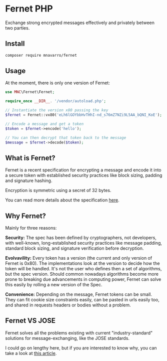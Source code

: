 Fernet PHP
==========

Exchange strong encrypted messages effectively and privately between two parties.

## Install

```bash
composer require mnavarro/fernet
```

## Usage

At the moment, there is only one version of Fernet:

```php
use MNC\Fernet\Fernet;

require_once __DIR__. '/vendor/autoload.php';

// Instantiate the version x80 passing the key
$fernet = Fernet::vx80('eLh6lGOYbbHvTHhI-nd_s76mZ7NZi9L5AA_bQNI_KoE');

// Encode a message and get a token
$token = $fernet->encode('hello');

// You can then decrypt that token back to the message
$message = $fernet->decode($token);
```

## What is Fernet?

Fernet is a recent specification for encrypting a message and encode it into a secure
token with established security practices like block sizing, padding and signature hashing.

Encryption is symmetric using a secret of 32 bytes.

You can read more details about the specification [here][spec].

[spec]: https://github.com/fernet/spec/blob/master/Spec.md

## Why Fernet?

Mainly for three reasons:

**Security:** The spec has been defined by cryptographers, not developers, with well-known,
long-established security practices like message padding, standard block sizing, and signature
verification before decryption.

**Evolvavility:** Every token has a version (the current and only version of Fernet is 0x80).
The implementations look at the version to decide how the token will be handled. It's not the
user who defines then a set of algorithms, but the spec version. Should common nowadays
algorithms become more prone to breaking due advancements in computing power, Fernet can
solve this easily by rolling a new version of the Spec.

**Convenience:** Depending on the message, Fernet tokens can be small. They can fit cookie size
constraints easily, can be pasted in urls easily too, and shared in requests headers or bodies
without a problem.

## Fernet VS JOSE
Fernet solves all the problems existing with current "industry-standard" solutions for
message-exchanging, like the JOSE standards.

I could go on lengthy here, but if you are interested to know why, you can take a look
at [this article][article].

[article]: https://paragonie.com/blog/2017/03/jwt-json-web-tokens-is-bad-standard-that-everyone-should-avoid

